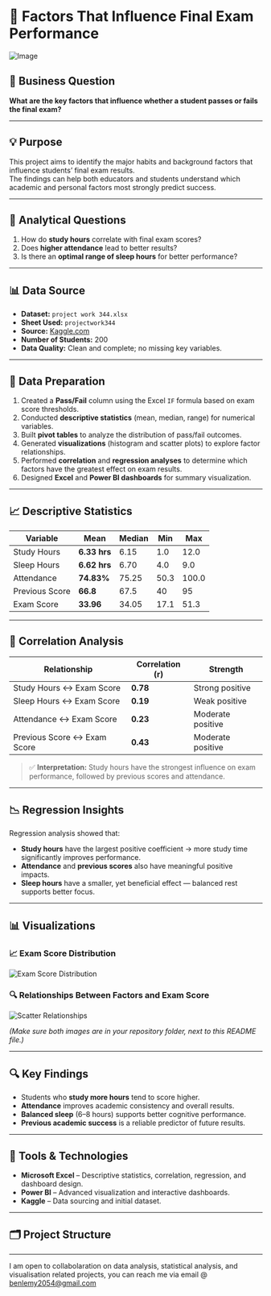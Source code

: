 # 📘 Factors That Influence Final Exam Performance

![Image](https://github.com/user-attachments/assets/97836f31-673b-482d-8e72-15acd736f56d)

## 🎯 Business Question  
**What are the key factors that influence whether a student passes or fails the final exam?**

---

## 💡 Purpose  
This project aims to identify the major habits and background factors that influence students’ final exam results.  
The findings can help both educators and students understand which academic and personal factors most strongly predict success.

---

## 🧩 Analytical Questions  
1. How do **study hours** correlate with final exam scores?  
2. Does **higher attendance** lead to better results?  
3. Is there an **optimal range of sleep hours** for better performance?  

---

## 📊 Data Source  
- **Dataset:** `project work 344.xlsx`  
- **Sheet Used:** `projectwork344`  
- **Source:** [Kaggle.com](https://www.kaggle.com)  
- **Number of Students:** 200  
- **Data Quality:** Clean and complete; no missing key variables.  

---

## 🧠 Data Preparation  
1. Created a **Pass/Fail** column using the Excel `IF` formula based on exam score thresholds.  
2. Conducted **descriptive statistics** (mean, median, range) for numerical variables.  
3. Built **pivot tables** to analyze the distribution of pass/fail outcomes.  
4. Generated **visualizations** (histogram and scatter plots) to explore factor relationships.  
5. Performed **correlation** and **regression analyses** to determine which factors have the greatest effect on exam results.  
6. Designed **Excel** and **Power BI dashboards** for summary visualization.  

---

## 📈 Descriptive Statistics  

| Variable | Mean | Median | Min | Max |
|-----------|-------|--------|------|------|
| Study Hours | **6.33 hrs** | 6.15 | 1.0 | 12.0 |
| Sleep Hours | **6.62 hrs** | 6.70 | 4.0 | 9.0 |
| Attendance | **74.83%** | 75.25 | 50.3 | 100.0 |
| Previous Score | **66.8** | 67.5 | 40 | 95 |
| Exam Score | **33.96** | 34.05 | 17.1 | 51.3 |

---

## 🔗 Correlation Analysis  

| Relationship | Correlation (r) | Strength |
|---------------|-----------------|-----------|
| Study Hours ↔ Exam Score | **0.78** | Strong positive |
| Sleep Hours ↔ Exam Score | **0.19** | Weak positive |
| Attendance ↔ Exam Score | **0.23** | Moderate positive |
| Previous Score ↔ Exam Score | **0.43** | Moderate positive |

> ✅ **Interpretation:** Study hours have the strongest influence on exam performance, followed by previous scores and attendance.

---

## 📉 Regression Insights  
Regression analysis showed that:  
- **Study hours** have the largest positive coefficient → more study time significantly improves performance.  
- **Attendance** and **previous scores** also have meaningful positive impacts.  
- **Sleep hours** have a smaller, yet beneficial effect — balanced rest supports better focus.

---

## 📊 Visualizations  

### 📈 Exam Score Distribution  
![Exam Score Distribution](hist_exam_score.png)

### 🔍 Relationships Between Factors and Exam Score  
![Scatter Relationships](scatter_relationships.png)

*(Make sure both images are in your repository folder, next to this README file.)*

---

## 🔍 Key Findings  
- Students who **study more hours** tend to score higher.  
- **Attendance** improves academic consistency and overall results.  
- **Balanced sleep** (6–8 hours) supports better cognitive performance.  
- **Previous academic success** is a reliable predictor of future results.  

---

## 🧰 Tools & Technologies  
- **Microsoft Excel** – Descriptive statistics, correlation, regression, and dashboard design.  
- **Power BI** – Advanced visualization and interactive dashboards.  
- **Kaggle** – Data sourcing and initial dataset.  
  

---

## 🗂️ Project Structure  

  

---
I am open to collabolaration on data analysis, statistical analysis, and visualisation related projects, you can reach me via email @ benlemy2054@gmail.com
